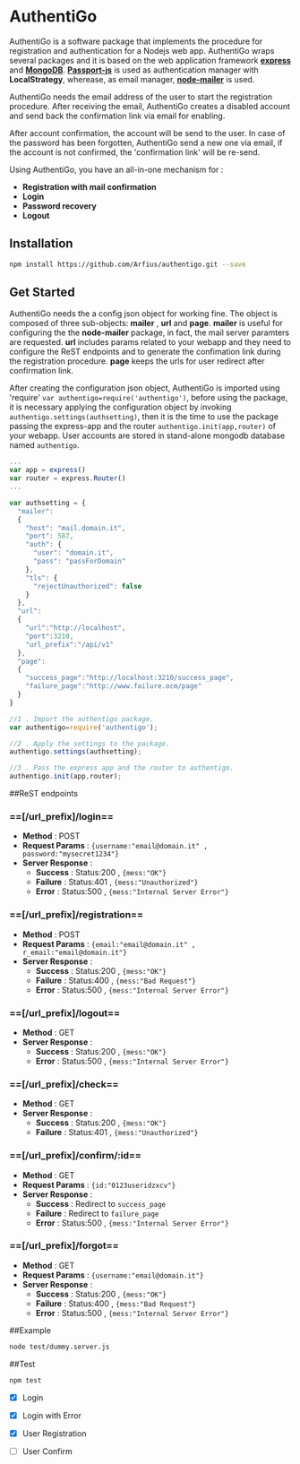 # AuthentiGo
AuthentiGo is a software package that implements the procedure for registration and authentication for a Nodejs web app. AuthentiGo wraps several packages and it is based on the web application framework [**express**](https://expressjs.com) and [**MongoDB**](http://www.mongodb.com). [**Passport-js**](http://www.passportjs.org) is used as authentication manager with **LocalStrategy**, wherease, as email manager, [**node-mailer**](http://www.nodemailer.com) is used.

AuthentiGo needs the email address of the user to start the registration procedure. After receiving the email, AuthentiGo creates a disabled account and send back the confirmation link via email for enabling. 

After account confirmation, the account will be send to the user. In case of the password has been forgotten, AuthentiGo send a new one via email, if the account is not confirmed, the 'confirmation link' will be re-send.

<!--~~[**Express-restify-mongoose**](https://florianholzapfel.github.io/express-restify-mongoose/) is used to manipulate the user account.~~ [TO BE IMPROVED]-->

Using AuthentiGo, you have an all-in-one mechanism for : 

* **Registration with mail confirmation**
* **Login**
* **Password recovery**
* **Logout**

## Installation

```sh
npm install https://github.com/Arfius/authentigo.git --save
```

## Get Started
AuthentiGo needs the a config json object for working fine. The object is composed of three sub-objects: **mailer** , **url** and **page**. **mailer**  is useful for configuring the the **node-mailer** package, in fact, the mail server paramters are requested. **url** includes params related to your webapp and they need to configure the ReST endpoints and to generate the confimation link during the registration procedure.  **page** keeps the urls for user redirect after confirmation link.

After creating the configuration json object, AuthentiGo is imported using 'require' `var authentigo=require('authentigo')`, before using the package, it is necessary applying the configuration object by invoking `authentigo.settings(authsetting)`, then it is the time to use the package passing the express-app and the router `authentigo.init(app,router)` of your webapp. User accounts are stored in stand-alone mongodb database named `authentigo`.


```js
...
var app = express()
var router = express.Router()
...

var authsetting = {
  "mailer":
  {
    "host": "mail.domain.it",
    "port": 587,
    "auth": {
      "user": "domain.it",
      "pass": "passForDomain"
    },
    "tls": {
      "rejectUnauthorized": false
    }
  },
  "url":
  {
    "url":"http://localhost",
    "port":3210,
    "url_prefix":"/api/v1"
  },
  "page":
  {
    "success_page":"http://localhost:3210/success_page",
    "failure_page":"http://www.failure.ocm/page"
  }
}

//1 . Import the authentigo package.
var authentigo=require('authentigo');

//2 . Apply the settings to the package.
authentigo.settings(authsetting);

//3 . Pass the express app and the router to authentigo.
authentigo.init(app,router);
```


##ReST endpoints 
### ==[/url_prefix]/login==
* **Method** : POST
* **Request Params** : `{username:"email@domain.it" , password:"mysecret1234"}` 
* **Server Response** : 
	* **Success** : Status:200 , `{mess:"OK"}`
	* **Failure** : Status:401 , `{mess:"Unauthorized"}`
	* **Error** : Status:500 , `{mess:"Internal Server Error"}`

### ==[/url_prefix]/registration== 
* **Method** : POST
* **Request Params** : `{email:"email@domain.it" , r_email:"email@domain.it"}` 
* **Server Response** : 
	* **Success** : Status:200 , `{mess:"OK"}`
	* **Failure** : Status:400 , `{mess:"Bad Request"}`
	* **Error** : Status:500 , `{mess:"Internal Server Error"}`

### ==[/url_prefix]/logout== 
* **Method** : GET
* **Server Response** : 
	* **Success** : Status:200 , `{mess:"OK"}`
	* **Error** : Status:500 , `{mess:"Internal Server Error"}`

### ==[/url_prefix]/check== 
* **Method** : GET
* **Server Response** : 
	* **Success** : Status:200 , `{mess:"OK"}`
	* **Failure** : Status:401 , `{mess:"Unauthorized"}`

### ==[/url_prefix]/confirm/:id==
* **Method** : GET
* **Request Params** : `{id:"0123useridzxcv"}` 
* **Server Response** : 
	* **Success** : Redirect to `success_page`
	* **Failure** : Redirect to `failure_page`
	* **Error** : Status:500 , `{mess:"Internal Server Error"}`

### ==[/url_prefix]/forgot==
* **Method** : GET
* **Request Params** : `{username:"email@domain.it"}` 
* **Server Response** : 
	* **Success** : Status:200 , `{mess:"OK"}`
	* **Failure** : Status:400 , `{mess:"Bad Request"}`
	* **Error** : Status:500 , `{mess:"Internal Server Error"}`


##Example

```sh
node test/dummy.server.js
```
##Test
```sh
npm test
```
- [x] Login
- [x] Login with Error
- [x] User Registration
- [ ] User Confirm


 